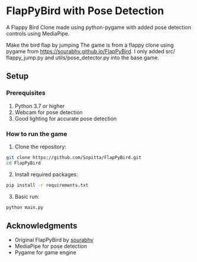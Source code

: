 # FlapPyBird with Pose Detection

A Flappy Bird Clone made using python-pygame with added pose detection controls using MediaPipe.

Make the bird flap by jumping
The game is from a flappy clone using pygame from 
https://sourabhv.github.io/FlapPyBird. I only added src/
flappy_jump.py and utils/pose_detector.py into the base 
game.

## Setup

### Prerequisites
1. Python 3.7 or higher
2. Webcam for pose detection
3. Good lighting for accurate pose detection

### How to run the game

1. Clone the repository:
```bash
git clone https://github.com/Sopitta/FlapPyBird.git
cd FlapPyBird
```

2. Install required packages:
```bash
pip install -r requirements.txt
```

3. Basic run:
```bash
python main.py
```


## Acknowledgments
- Original FlapPyBird by [sourabhv][original]
- MediaPipe for pose detection
- Pygame for game engine

[pygame]: http://www.pygame.org
[original]: https://github.com/sourabhv/FlapPyBird









